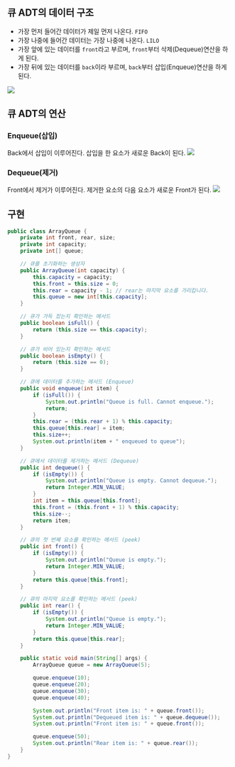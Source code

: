 ## 큐 ADT의 데이터 구조

- 가장 먼저 들어간 데이터가 제일 먼저 나온다. `FIFO`
- 가장 나중에 들어간 데이터는 가장 나중에 나온다. `LILO`
- 가장 앞에 있는 데이터를 `front`라고 부르며, `front`부터 삭제(Dequeue)연산을 하게 된다.
- 가장 뒤에 있는 데이터를 `back`이라 부르며, `back`부터 삽입(Enqueue)연산을 하게 된다.

![](../_assets/images/data-structure/queue/img-queue.png)

## 큐 ADT의 연산

### Enqueue(삽입)

Back에서 삽입이 이루어진다. 삽입을 한 요소가 새로운 Back이 된다.
![](../_assets/images/data-structure/queue/img-queue%201.png)

### Dequeue(제거)

Front에서 제거가 이루어진다. 제거한 요소의 다음 요소가 새로운 Front가 된다.
![](../_assets/images/data-structure/queue/img-queue%202.png)

## 구현

```java
public class ArrayQueue {
    private int front, rear, size;
    private int capacity;
    private int[] queue;

    // 큐를 초기화하는 생성자
    public ArrayQueue(int capacity) {
        this.capacity = capacity;
        this.front = this.size = 0;
        this.rear = capacity - 1; // rear는 마지막 요소를 가리킵니다.
        this.queue = new int[this.capacity];
    }

    // 큐가 가득 찼는지 확인하는 메서드
    public boolean isFull() {
        return (this.size == this.capacity);
    }

    // 큐가 비어 있는지 확인하는 메서드
    public boolean isEmpty() {
        return (this.size == 0);
    }

    // 큐에 데이터를 추가하는 메서드 (Enqueue)
    public void enqueue(int item) {
        if (isFull()) {
            System.out.println("Queue is full. Cannot enqueue.");
            return;
        }
        this.rear = (this.rear + 1) % this.capacity;
        this.queue[this.rear] = item;
        this.size++;
        System.out.println(item + " enqueued to queue");
    }

    // 큐에서 데이터를 제거하는 메서드 (Dequeue)
    public int dequeue() {
        if (isEmpty()) {
            System.out.println("Queue is empty. Cannot dequeue.");
            return Integer.MIN_VALUE;
        }
        int item = this.queue[this.front];
        this.front = (this.front + 1) % this.capacity;
        this.size--;
        return item;
    }

    // 큐의 첫 번째 요소를 확인하는 메서드 (peek)
    public int front() {
        if (isEmpty()) {
            System.out.println("Queue is empty.");
            return Integer.MIN_VALUE;
        }
        return this.queue[this.front];
    }

    // 큐의 마지막 요소를 확인하는 메서드 (peek)
    public int rear() {
        if (isEmpty()) {
            System.out.println("Queue is empty.");
            return Integer.MIN_VALUE;
        }
        return this.queue[this.rear];
    }

    public static void main(String[] args) {
        ArrayQueue queue = new ArrayQueue(5);

        queue.enqueue(10);
        queue.enqueue(20);
        queue.enqueue(30);
        queue.enqueue(40);

        System.out.println("Front item is: " + queue.front());
        System.out.println("Dequeued item is: " + queue.dequeue());
        System.out.println("Front item is: " + queue.front());

        queue.enqueue(50);
        System.out.println("Rear item is: " + queue.rear());
    }
}

```
